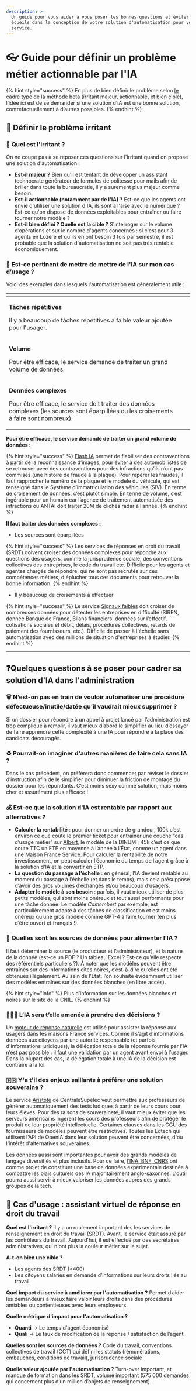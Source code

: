 ```yaml
---
description: >-
  Un guide pour vous aider à vous poser les bonnes questions et éviter les
  écueils dans la conception de votre solution d'automatisation pour votre
  service.
---
```


# 👓 Guide pour définir un problème métier actionnable par l'IA

{% hint style="success" %}
En plus de bien définir le problème selon [le cadre type de la méthode beta](https://beta.gouv.fr/approche/investigation) (irritant majeur, actionnable, et bien ciblé), l’idée ici est de se demander si une solution d’IA est une bonne solution, contrefactuellement à d’autres possibles.
{% endhint %}

## 🔎 **Définir le problème irritant**

### 📔 **Quel est l'irritant ?**

On ne coupe pas à se reposer ces questions sur l'irritant quand on propose une solution d'automatisation :

* **Est-il majeur ?** Bien qu'il est tentant de développer un assistant technocrate générateur de formules de politesse pour mails afin de briller dans toute la bureaucratie, il y a surement plus majeur comme besoin.&#x20;
* **Est-il actionnable (notamment par de l'IA) ?** Est-ce que les agents ont envie d'utiliser une solution d'IA, ils sont à l'aise avec le numérique ? Est-ce qu'on dispose de données exploitables pour entraîner ou faire tourner notre modèle ?
* **Est-il bien défini ? Quelle est la cible ?** S'interroger sur le volume d’opérations et sur le nombre d'agents concernés : si c'est pour 3 agents en Lozère et qu'ils en ont besoin 3 fois par semestre, il est probable que la solution d'automatisation ne soit pas très rentable économiquement.&#x20;

### 🤖 **Est-ce pertinent de mettre de mettre de l'IA sur mon cas d’usage ?**

Voici des exemples dans lesquels l'automatisation est généralement utile :

<table data-view="cards"><thead><tr><th></th><th></th><th></th></tr></thead><tbody><tr><td><p><strong>Tâches répétitives</strong> </p><p>Il y a beaucoup de tâches répétitives à faible valeur ajoutée pour l'usager.</p></td><td></td><td></td></tr><tr><td><p><strong>Volume</strong> </p><p>Pour être efficace, le service demande de traiter un grand volume de données.</p></td><td></td><td></td></tr><tr><td><p><strong>Données complexes</strong></p><p>Pour être efficace, le service doit traiter des données complexes (les sources sont éparpillées ou les croisements à faire sont nombreux).</p></td><td></td><td></td></tr></tbody></table>



**Pour être efficace, le service demande de traiter un grand volume de données :**

{% hint style="success" %}
&#x20;[Flash IA](https://iaflash.fr/) permet de fiabiliser des contraventions à partir de la reconnaissance d’images, pour éviter à des automobilistes de se retrouver avec des contraventions pour des infractions qu’ils n’ont pas commises (une histoire de fraude à la plaque). Pour repérer les fraudes, il faut rapprocher le numéro de la plaque et le modèle du véhicule, qui est renseigné dans le Système d’immatriculation des véhicules (SIV). En terme de croisement de données, c’est plutôt simple. En terme de volume, c’est ingérable pour un humain car l’agence de traitement automatisée des infractions ou ANTAI doit traiter 20M de clichés radar à l’année.&#x20;
{% endhint %}



**Il faut traiter des données complexes :**

* Les sources sont éparpillées&#x20;

{% hint style="success" %}
Les services de réponses en droit du travail (SRDT) doivent croiser des données complexes pour répondre aux questions des usagers, comme la jurisprudence sociale, des conventions collectives des entreprises, le code du travail etc. Difficile pour les agents et agentes chargés de répondre, qui ne sont pas recrutés sur ces compétences métiers, d'éplucher tous ces documents pour retrouver la bonne information.&#x20;
{% endhint %}

* Il y beaucoup de croisements à effectuer&#x20;

{% hint style="success" %}
Le service [Signaux faibles](https://beta.gouv.fr/startups/signaux-faibles.html) doit croiser de nombreuses données pour détecter les entreprises en difficulté (SIREN, donnée Banque de France, Bilans financiers, données sur l’effectif, cotisations sociales et débit, délais, procédures collectives, retards de paiement des fournisseurs, etc.). Difficile de passer à l'échelle sans automatisation avec des millions de situation d'entreprises à étudier.&#x20;
{% endhint %}

***

## ❓Quelques questions à se poser pour cadrer sa solution d'IA dans l'administration

### 🗑️ **N**’**est-on pas en train de vouloir automatiser une procédure défectueuse/inutile/datée qu’il vaudrait mieux supprimer ?**

Si un dossier pour répondre à un appel à projet lancé par l’administration est trop compliqué à remplir, il vaut mieux d’abord le simplifier au lieu d’essayer de faire apprendre cette complexité à une IA pour répondre à la place des candidats découragés.&#x20;

### ♻️ **Pourrait-on** **imaginer d'autres manières de faire cela sans IA ?**

Dans le cas précédent, on préférera donc commencer par réviser le dossier d’instruction afin de le simplifier pour diminuer la friction de montage du dossier pour les répondants. C’est moins sexy comme solution, mais moins cher et assurément plus efficace !

### **💰 Est-ce que la solution d'IA est rentable par rapport aux alternatives ?**

* **Calculer la rentabilité** : pour donner un ordre de grandeur, 100k c’est environ ce que coûte le premier ticket pour entraîner une couche “cas d’usage métier” sur [Albert](https://albert.etalab.gouv.fr/albert/), le modèle de la DINUM ; 45k c’est ce que coute TTC un ETP en moyenne à l’année à l’État, comme un agent dans une Maison France Service. Pour calculer la rentabilité de notre investissement, on peut calculer l’économie du temps de l’agent grâce à la solution d’IA et la convertir en ETP.
* **La question du passage à l’échelle** : en général, l’IA devient rentable au moment du passage à l’échelle (et dans le temps), mais cela présuppose d’avoir des gros volumes d’échanges et/ou beaucoup d’usagers.
* **Adapter le modèle à son besoin** : parfois, il vaut mieux utiliser de plus petits modèles, qui sont moins onéreux et tout aussi performants pour une tâche donnée. Le modèle _Camembert_ par exemple, est particulièrement adapté à des tâches de classification et est moins onéreux qu’une gros modèle comme GPT-4 à faire tourner (en plus d’être ouvert et français !).

### 💽 **Quelles sont les sources de données pour alimenter l’IA ?**

Il faut déterminer la source (le producteur et l’administrateur), et la nature de la donnée (est-ce un PDF ? Un tableau Excel ? Est-ce qu’elle respecte des référentiels particuliers ?). À noter que les modèles peuvent être entraînés sur des informations dîtes noires, c’est-à-dire qu’elles ont été obtenues illégalement. Au sein de l’État, l’on souhaite évidemment utiliser des modèles entraînés sur des données blanches (en libre accès).

{% hint style="info" %}
Plus d’information sur les données blanches et noires sur le site de la CNIL.&#x20;
{% endhint %}

### 🧑🏻‍⚖️ **L’IA sera t’elle amenée à prendre des décisions ?**

Un [moteur de réponse naturelle](https://outline.incubateur.net/s/alliance/doc/moteur-de-reponses-en-langage-naturel-uvanMXDU3M) est utilisé pour assister la réponse aux usagers dans les maisons France services. Comme il s’agit d’informations données aux citoyens par une autorité responsable (et parfois d'informations juridiques), la délégation totale de la réponse fournie par l’IA n’est pas possible : il faut une validation par un agent avant envoi à l’usager. Dans la plupart des cas, la délégation totale à une IA de la décision est contraire à la loi.

### 🇫🇷 **Y'a t'il des enjeux saillants à préférer une solution souveraine ?**

Le service [Aristote](https://outline.incubateur.net/s/alliance/doc/aristote-ZglVVnmnwh) de CentraleSupélec veut permettre aux professeurs de générer automatiquement des tests ludiques à partir de leurs cours pour leurs élèves. Pour des raisons de souveraineté, il vaut mieux éviter que les serveurs américains ingèrent les cours des professeurs afin de protéger le produit de leur propriété intellectuelle. Certaines clauses dans les CGU des fournisseurs de modèles peuvent être restrictives. Toutes les Edtech qui utilisent l’API de OpenIA dans leur solution peuvent être concernées, d'où l'intérêt d'alternatives souveraines.&#x20;

Les données aussi sont importantes pour avoir des grands modèles de langage diversifiés et plus inclusifs. Pour ce faire, [l’INA, BNF, CNRS](https://www.lesechos.fr/tech-medias/intelligence-artificielle/intelligence-artificielle-la-france-se-lance-dans-la-bataille-culturelle-des-donnees-2041027) ont comme projet de constituer une base de données expérimentale destinée à combattre les biais culturels des IA majoritairement anglo-saxonnes. L'outil pourra aussi servir à mieux valoriser les données auprès des grands groupes de la tech.

## 💼 Cas d'usage **: assistant virtuel de réponse en droit du travail**

**Quel est l'irritant ?** Il y a un roulement important des les services de renseignement en droit du travail (SRDT). Avant, le service était assuré par les contrôleurs du travail. Aujourd'hui, il est effectué par des secrétaires administratives, qui n'ont plus la couleur métier sur le sujet.

**A-t-on bien une cible ?**

* Les agents des SRDT (>400)
* Les citoyens salariés en demande d’informations sur leurs droits liés au travail

**Quel impact du service à améliorer par l'automatisation ?** Permet d’aider les demandeurs à mieux faire valoir leurs droits dans des procédures amiables ou contentieuses avec leurs employeurs.&#x20;

**Quelle métrique d'impact pour l'automatisation ?**

* **Quanti** -> Le temps d'agent économisé
* **Quali** -> Le taux de modification de la réponse / satisfaction de l’agent

**Quelles sont les sources de données ?** Code du travail, conventions collectives de travail (CCT) qui défini les statuts (rémunérations, embauches, conditions de travail), jurisprudence sociale

**Quelle valeur ajoutée par l'automatisation ?** Turn-over important, et manque de formation dans les SRDT, volume important (575 000 demandes qui concernent plus d’un million d’objets de renseignement).
